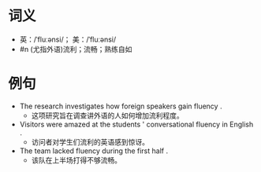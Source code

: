 # 词义
- 英：/ˈfluːənsi/； 美：/ˈfluːənsi/
- #n (尤指外语)流利；流畅；熟练自如
# 例句
- The research investigates how foreign speakers gain fluency .
	- 这项研究旨在调查讲外语的人如何增加流利程度。
- Visitors were amazed at the students ' conversational fluency in English .
	- 访问者对学生们流利的英语感到惊讶。
- The team lacked fluency during the first half .
	- 该队在上半场打得不够流畅。
